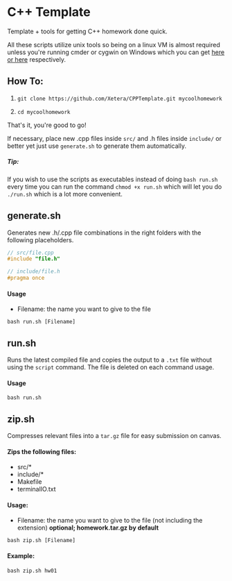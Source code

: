 # C++ Template

Template + tools for getting C++ homework done quick.

All these scripts utilize unix tools so being on a linux VM is almost required
unless you're running cmder or cygwin on Windows which
you can get [here](http://cmder.net/) [or here](https://www.cygwin.com/install.html) respectively.

## How To:
1) `git clone https://github.com/Xetera/CPPTemplate.git mycoolhomework`

2) `cd mycoolhomework`

That's it, you're good to go!

If necessary, place new .cpp files inside `src/` and .h files inside `include/` or better yet just use `generate.sh` to generate them automatically.

##### Tip:

If you wish to use the scripts as executables instead of doing `bash run.sh` every time you can run the command `chmod +x run.sh` which will let you do `./run.sh` which is a lot more convenient.

## generate.sh

Generates new .h/.cpp file combinations in the right folders with the following placeholders.

```cpp
// src/file.cpp
#include "file.h"

// include/file.h
#pragma once
```

#### Usage

- Filename: the name you want to give to the file

`bash run.sh [Filename]`

## run.sh

Runs the latest compiled file and copies the output to a `.txt` file without using the `script` command. The file is deleted on each command usage.

#### Usage

`bash run.sh`

## zip.sh

Compresses relevant files into a `tar.gz` file for easy submission on canvas.

#### Zips the following files:

- src/\*
- include/\*
- Makefile
- terminalIO.txt

#### Usage:

- Filename: the name you want to give to the file (not including the extension) **optional; homework.tar.gz by default**

`bash zip.sh [Filename]`

#### Example:

`bash zip.sh hw01`
